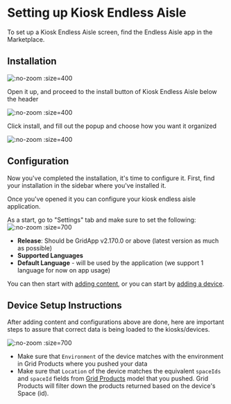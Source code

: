 # Setting up Kiosk Endless Aisle

To set up a Kiosk Endless Aisle screen, find the Endless Aisle app in the Marketplace.

## Installation

![](/assets/marketplace-endless-aisle.png ":no-zoom :size=400")

Open it up, and proceed to the install button of Kiosk Endless Aisle below the header

![](/assets/marketplace-endless-aisle-install.png ":no-zoom :size=400")

Click install, and fill out the popup and choose how you want it organized

![](/assets/marketplace-endless-aisle-installation.png ":no-zoom :size=400")

## Configuration

Now you've completed the installation, it's time to configure it. 
First, find your installation in the sidebar where you've installed it. 

Once you've opened it you can configure your kiosk endless aisle application. 

As a start, go to "Settings" tab and make sure to set the following:
![](/assets/grid-settings.png ":no-zoom :size=700")
- **Release**: Should be GridApp v2.170.0 or above (latest version as much as possible)
- **Supported Languages**
- **Default Language** - will be used by the application (we support 1 language for now on app usage)


You can then start with [adding content](/apps/kiosk-endless-aisle/adding-content.md), or you can start by [adding a device](/general/adding-device.md).

## Device Setup Instructions

After adding content and configurations above are done, here are important steps to assure that correct data is being loaded to the kiosks/devices.

![](/assets/device-settings.png ":no-zoom :size=700")
- Make sure that `Environment` of the device matches with the environment in Grid Products where you pushed your data
- Make sure that `Location` of the device matches the equivalent `spaceIds` and `spaceId` fields from [Grid Products](/grid-products/data-model.md?id=gridproduct) model that you pushed. Grid Products will filter down the products returned based on the device's Space (id).
